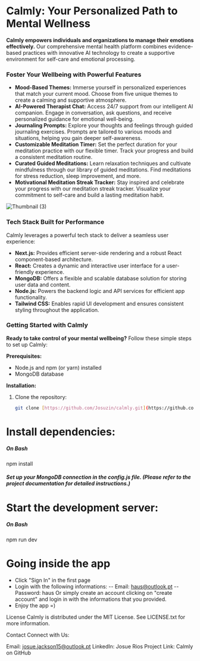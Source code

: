 # Calmly: Your Personalized Path to Mental Wellness

**Calmly empowers individuals and organizations to manage their emotions effectively.** Our comprehensive mental health platform combines evidence-based practices with innovative AI technology to create a supportive environment for self-care and emotional processing.

### Foster Your Wellbeing with Powerful Features

* **Mood-Based Themes:** Immerse yourself in personalized experiences that match your current mood. Choose from five unique themes to create a calming and supportive atmosphere.
* **AI-Powered Therapist Chat:** Access 24/7 support from our intelligent AI companion. Engage in conversation, ask questions, and receive personalized guidance for emotional well-being.
* **Journaling Prompts:** Explore your thoughts and feelings through guided journaling exercises. Prompts are tailored to various moods and situations, helping you gain deeper self-awareness.
* **Customizable Meditation Timer:** Set the perfect duration for your meditation practice with our flexible timer. Track your progress and build a consistent meditation routine.
* **Curated Guided Meditations:** Learn relaxation techniques and cultivate mindfulness through our library of guided meditations. Find meditations for stress reduction, sleep improvement, and more.
* **Motivational Meditation Streak Tracker:** Stay inspired and celebrate your progress with our meditation streak tracker. Visualize your commitment to self-care and build a lasting meditation habit.

![Thumbnail (3)](https://github.com/user-attachments/assets/b15a3e9a-8288-401e-b6bc-e36d6419e1d0)
### Tech Stack Built for Performance

Calmly leverages a powerful tech stack to deliver a seamless user experience:

* **Next.js:** Provides efficient server-side rendering and a robust React component-based architecture.
* **React:** Creates a dynamic and interactive user interface for a user-friendly experience.
* **MongoDB:** Offers a flexible and scalable database solution for storing user data and content.
* **Node.js:** Powers the backend logic and API services for efficient app functionality.
* **Tailwind CSS:** Enables rapid UI development and ensures consistent styling throughout the application.

### Getting Started with Calmly

**Ready to take control of your mental wellbeing?** Follow these simple steps to set up Calmly:

**Prerequisites:**

* Node.js and npm (or yarn) installed
* MongoDB database

**Installation:**

1. Clone the repository:
   ```bash
   git clone [https://github.com/Josuzin/calmly.git](https://github.com/Josuzin/calmly.git)

# Install dependencies:
##### On Bash
npm install


##### Set up your MongoDB connection in the config.js file. (Please refer to the project documentation for detailed instructions.)

# Start the development server:

##### On Bash
npm run dev
# Going inside the app 
- Click "Sign In" in the first page
- Login with the following informations: 
-- Email: haus@outlook.pt
-- Password: haus 
 Or simply create an account clicking on "create account" and login in with the informations that you provided.
- Enjoy the app =) 

License
Calmly is distributed under the MIT License. See LICENSE.txt for more information.

Contact
Connect with Us:

Email: josue.jackson15@outlook.pt
LinkedIn: Josue Rios
Project Link: Calmly on GitHub
